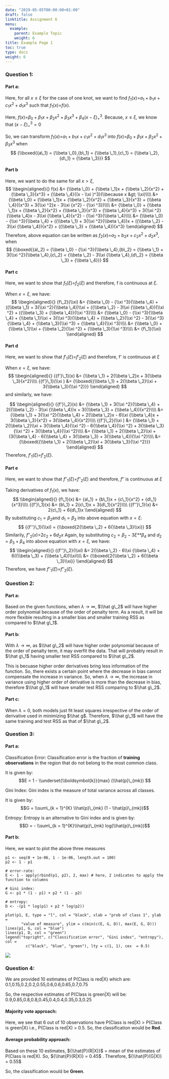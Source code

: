 ```yaml
---
date: "2019-05-05T00:00:00+01:00"
draft: false
linktitle: Assignment 6
menu:
  example:
    parent: Example Topic
    weight: 6
title: Example Page 1
toc: true
type: docs
weight: 6
---
```


### Question 1:

#### Part a:

Here, for all *x* ≤ *ξ* for the case of one knot, we want to find
*f*<sub>1</sub>(*x*)=*a*<sub>1</sub> + *b*<sub>1</sub>*x* + *c*<sub>1</sub>*x*<sup>2</sup> + *d*<sub>1</sub>*x*<sup>3</sup>
such that *f*<sub>1</sub>(*x*)=*f*(*x*).

Here,
*f*(*x*)=*β*<sub>0</sub> + *β*<sub>1</sub>*x* + *β*<sub>2</sub>*x*<sup>2</sup> + *β*<sub>3</sub>*x*<sup>3</sup> + *β*<sub>4</sub>(*x* − *ξ*)<sub>+</sub><sup>3</sup>.
Because, *x* ≤ *ξ*, we know that (*x* − *ξ*)<sub>+</sub><sup>3</sup> = 0

So, we can transform
*f*<sub>1</sub>(*x*)=*a*<sub>1</sub> + *b*<sub>1</sub>*x* + *c*<sub>1</sub>*x*<sup>2</sup> + *d*<sub>1</sub>*x*<sup>3</sup>
into
*f*(*x*)=*β*<sub>0</sub> + *β*<sub>1</sub>*x* + *β*<sub>2</sub>*x*<sup>2</sup> + *β*<sub>3</sub>*x*<sup>3</sup>
when
$$
{\\boxed{{a\_1} = {\\beta \_0},{b\_1} = {\\beta \_1},{c\_1} = {\\beta \_2},{d\_1} = {\\beta \_3}}}
$$

#### Part b

Here, we want to do the same for all *x* &gt; *ξ*,
$$
\\begin{aligned}{}
f(x) &= {\\beta \_0} + {\\beta \_1}x + {\\beta \_2}{x^2} + {\\beta \_3}{x^3} + {\\beta \_4}{(x - \\xi )^3}(\\because x &gt; \\xi)\\\\
&= {\\beta \_0} + {\\beta \_1}x + {\\beta \_2}{x^2} + {\\beta \_3}{x^3} + {\\beta \_4}({x^3} + 3{\\xi ^2}x - 3\\xi {x^2} - {\\xi ^3})\\\\
&= {\\beta \_0} + {\\beta \_1}x + {\\beta \_2}{x^2} + {\\beta \_3}{x^3} + {\\beta \_4}{x^3} + 3{\\xi ^2}{\\beta \_4}x - 3\\xi {\\beta \_4}{x^2} - {\\xi ^3}{\\beta \_4}\\\\
&= {\\beta \_0} - {\\xi ^3}{\\beta \_4} + ({\\beta \_1} + 3{\\xi ^2}{\\beta \_4})x + ({\\beta \_2} - 3\\xi {\\beta \_4}){x^2} + ({\\beta \_3} + {\\beta \_4}){x^3}
\\end{aligned}
$$
 Therefore, above equation can be written as
*f*<sub>2</sub>(*x*)=*a*<sub>2</sub> + *b*<sub>2</sub>*x* + *c*<sub>2</sub>*x*<sup>2</sup> + *d*<sub>2</sub>*x*<sup>3</sup>,
when
$$
{\\boxed{{a\_2} = {\\beta \_0} - {\\xi ^3}{\\beta \_4},{b\_2} = {\\beta \_1} + 3{\\xi ^2}{\\beta \_4},{c\_2} = {\\beta \_2} - 3\\xi {\\beta \_4},{d\_2} = {\\beta \_3} + {\\beta \_4}}}
$$

#### Part c

Here, we want to show that *f*<sub>1</sub>(*ξ*)=*f*<sub>2</sub>(*ξ*) and
therefore, f is continuous at *ξ*.

When *x* = *ξ*, we have:
$$
\\begin{aligned}{}
{f\_2}(\\xi) &= {\\beta \_0} - {\\xi ^3}{\\beta \_4} + ({\\beta \_1} + 3{\\xi ^2}{\\beta \_4})\\xi  + ({\\beta \_2} - 3\\xi {\\beta \_4}){\\xi ^2} + ({\\beta \_3} + {\\beta \_4}){\\xi ^3}\\\\
 &= {\\beta \_0} - {\\xi ^3}{\\beta \_4} + {\\beta \_1}\\xi  + 3{\\xi ^3}{\\beta \_4} + {\\beta \_2}{\\xi ^2} - 3{\\xi ^3}{\\beta \_4} + {\\beta \_3}{\\xi ^3} + {\\beta \_4}{\\xi ^3}\\\\
 &= {\\beta \_0} + {\\beta \_1}\\xi  + {\\beta \_2}{\\xi ^2} + {\\beta \_3}{\\xi ^3}\\\\
 &= {f\_1}(\\xi)
\\end{aligned}
$$

#### Part d

Here, we want to show that *f*′<sub>1</sub>(*ξ*)=*f*′<sub>2</sub>(*ξ*)
and therefore, f' is continuous at *ξ*

When *x* = *ξ*, we have:
$$
\\begin{aligned}{}
{{f'}\_1}(x) &= {\\beta \_1} + 2{\\beta \_2}x + 3{\\beta \_3}{x^2}\\\\
{{f'}\_1}(\\xi ) &= {\\boxed{{\\beta \_1} + 2{\\beta \_2}\\xi  + 3{\\beta \_3}{\\xi ^2}}}
\\end{aligned}
$$
 and similarly, we have:

$$
\\begin{aligned}{}
{{f'}\_2}(x) &= {\\beta \_1} + 3{\\xi ^2}{\\beta \_4} + 2({\\beta \_2} - 3\\xi {\\beta \_4})x + 3({\\beta \_3} + {\\beta \_4}){x^2}\\\\
 &= {\\beta \_1} + 3{\\xi ^2}{\\beta \_4} + 2{\\beta \_2}x - 6\\xi {\\beta \_4}x + 3{\\beta \_3}{x^2} + 3{\\beta \_4}{x^2}\\\\
{{f'}\_2}(\\xi ) &= {\\beta \_1} + 2{\\beta \_2}\\xi  + 3{\\beta \_4}{\\xi ^2} - 6{\\beta \_4}{\\xi ^2} + 3{\\beta \_3}{\\xi ^2} + 3{\\beta \_4}{\\xi ^2}\\\\
 &= {\\beta \_1} + 2{\\beta \_2}\\xi  + (3{\\beta \_4} - 6{\\beta \_4} + 3{\\beta \_3} + 3{\\beta \_4}){\\xi ^2}\\\\
 &= {\\boxed{{\\beta \_1} + 2{\\beta \_2}\\xi  + 3{\\beta \_3}{\\xi ^2}}}
\\end{aligned}
$$
 Therefore, *f*′<sub>1</sub>(*ξ*)=*f*′<sub>2</sub>(*ξ*).

#### Part e

Here, we want to show that *f*″<sub>1</sub>(*ξ*)=*f*″<sub>2</sub>(*ξ*)
and therefore, *f*″ is continuous at *ξ*

Taking derivatives of *f*<sub>1</sub>(*x*), we have:
$$
\\begin{aligned}{}
{f\_1}(x) &= {a\_1} + {b\_1}x + {c\_1}{x^2} + {d\_1}{x^3}\\\\
{{f'}\_1}(x) &= {b\_1} + 2{c\_1}x + 3{d\_1}{x^2}\\\\
{{f''}\_1}(x) &= 2{c\_1} + 6{d\_1}x
\\end{aligned}
$$
 By substituting *c*<sub>1</sub> = *β*<sub>2</sub>and
*d*<sub>1</sub> = *β*<sub>3</sub> into above equation with *x* = *ξ*:
$$
{{f''}\_1}(\\xi) = {\\boxed{2{\\beta \_2} + 6{\\beta \_3}\\xi}}
$$
 Similarily,
*f*″<sub>2</sub>(*x*)=2*c*<sub>2</sub> + 6*d*<sub>2</sub>*x*
 Again, by substituting
*c*<sub>2</sub> = *β*<sub>2</sub> − 3*ξ**β*<sub>4</sub> and
*d*<sub>2</sub> = *β*<sub>3</sub> + *β*<sub>4</sub> into above equation
with *x* = *ξ*, we have:
$$
\\begin{aligned}{}
{{f''}\_2}(\\xi) &= 2{\\beta \_2} - 6\\xi {\\beta \_4} + 6({\\beta \_3} + {\\beta \_4})\\xi\\\\
 &= {\\boxed{2{\\beta \_2} + 6{\\beta \_3}\\xi}}
\\end{aligned}
$$
 Therefore, we have *f*″<sub>1</sub>(*ξ*)=*f*″<sub>2</sub>(*ξ*).

### Question 2:

#### Part a:

Based on the given functions, when *λ* → ∞, $\\hat g\_2$ will have
higher order polynomial because of the order of penalty term. As a
result, it will be more flexible resulting in a smaller bias and smaller
training RSS as compared to $\\hat g\_1$.

#### Part b:

With *λ* → ∞, as $\\hat g\_2$ will have higher order polynomial because
of the order of penalty term, it may overfit the data. That will
probably result in $\\hat g\_1$ having smaller test RSS compared to
$\\hat g\_2$.

This is becuase higher order derivatives bring less information of the
function. So, there exists a certain point where the decrease in bias
cannot compensate the increase in variance. So, when *λ* → ∞, the
increase in variance using higher order of derivative is more than the
decrease in bias, therefore $\\hat g\_1$ will have smaller test RSS
comparing to $\\hat g\_2$.

#### Part c:

When *λ* = 0, both models just fit least squares irrespective of the
order of derivative used in minimizing $\\hat g$. Therefore,
$\\hat g\_1$ will have the same training and test RSS as that of
$\\hat g\_2$.

### Question 3:

#### Part a:

Classification Error: Classification error is the fraction of **training
observations** in the region that do not belong to the most common
class.

It is given by:
$$E = 1 - \\underset{\\boldsymbol{k}}{max} (\\hat{p}\_{mk}) $$

Gini Index: Gini index is the measure of total variance across all
classes.

It is given by:
$$G = \\sum\_{k = 1}^{K} \\hat{p}\_{mk} (1 - \\hat{p}\_{mk})$$

Entropy: Entropy is an alternative to Gini index and is given by:
$$D = - \\sum\_{k = 1}^{K}\\hat{p}\_{mk} log(\\hat{p}\_{mk})$$

#### Part b:

Here, we want to plot the above three measures

    p1 <- seq(0 + 1e-06, 1 - 1e-06, length.out = 100)
    p2 <- 1 - p1

    # error-rate:
    E <- 1 - apply(rbind(p1, p2), 2, max) # here, 2 indicates to apply the function to columns

    # Gini index:
    G <- p1 * (1 - p1) + p2 * (1 - p2)

    # entropy:
    D <- -(p1 * log(p1) + p2 * log(p2))

    plot(p1, E, type = "l", col = "black", xlab = "prob of class 1", ylab = 
           "value of measure", ylim = c(min(c(E, G, D)), max(E, G, D)))
    lines(p1, G, col = "blue")
    lines(p1, D, col = "green")
    legend("topright", c("Classification error", "Gini index", "entropy"), col = 
             c("black", "blue", "green"), lty = c(1, 1), cex  = 0.5)

<img src="Assignment_6_updated_files/figure-markdown_strict/3b-1.png" style="display: block; margin: auto;" />

### Question 4:

We are provided 10 estimates of P(Class is red|X) which are:
0.1,0.15,0.2,0.2,0.55,0.6,0.6,0.65,0.7,0.75

So, the respective estimates of P(Class is green|X) will be:
0.9,0.85,0.8,0.8,0.45,0.4,0.4,0.35,0.3,0.25

#### Majority vote approach:

Here, we see that 6 out of 10 observations have P(Class is red|X) &gt;
P(Class is green|X) i.e., P(Class is red|X) &gt; 0.5. So, the
classification would be **Red**.

#### Average probability approach:

Based on these 10 estimates, ${\\hat{P}(R|X)}$ = mean of the estimates
of P(Class is red|X). So, ${\\hat{P}(R|X)} = 0.45$ . Therefore,
${\\hat{P}(G|X)} = 0.55$

So, the classification would be **Green**.
